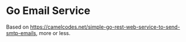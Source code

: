 # Go Email Service

Based on <https://camelcodes.net/simple-go-rest-web-service-to-send-smtp-emails>, more or less.

